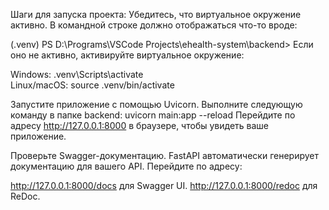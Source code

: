 Шаги для запуска проекта:
Убедитесь, что виртуальное окружение активно. В командной строке должно отображаться что-то вроде:


(.venv) PS D:\Programs\VSCode Projects\ehealth-system\backend>
Если оно не активно, активируйте виртуальное окружение:

Windows:
.venv\Scripts\activate   
Linux/macOS:
source .venv/bin/activate

Запустите приложение с помощью Uvicorn. Выполните следующую команду в папке backend: uvicorn main:app --reload
Перейдите по адресу http://127.0.0.1:8000 в браузере, чтобы увидеть ваше приложение.


Проверьте Swagger-документацию. FastAPI автоматически генерирует документацию для вашего API. Перейдите по адресу:

http://127.0.0.1:8000/docs для Swagger UI.
http://127.0.0.1:8000/redoc для ReDoc.


